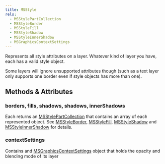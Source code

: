 ```yaml
---
title: MSStyle
rels:
  - MSStylePartCollection
  - MSStyleBorder
  - MSStyleFill
  - MSStyleShadow
  - MSStyleInnerShadow
  - MSGraphicsContextSettings
---
```




Represents all style attributes on a layer. Whatever kind of layer you have, each has a valid style object.

Some layers will ignore unsupported attributes though (such as a text layer only supports one border even if style objects has more than one).

## Methods & Attributes

### borders, fills, shadows, shadows, innerShadows

Each returns an [MSStylePartCollection](/docs/MSStylePartCollection/) that contains an array of each represented object. See [MSStyleBorder](/docs/MSStyleBorder/), [MSStyleFill](/docs/MSStyleFill/), [MSStyleShadow](/docs/MSStyleShadow/) and [MSStyleInnerShadow](/docs/MSStyleInnerShadow/) for details.

### contextSettings

Contains and [MSGraphicsContextSettings](/docs/MSGraphicsContextSettings/) object that holds the opacity and blending mode of its layer
